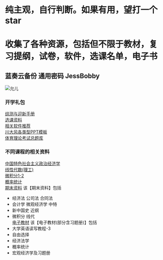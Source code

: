 # 纯主观，自行判断。如果有用，望打一个star
# 收集了各种资源，包括但不限于教材，复习提纲，试卷，软件，选课名单，电子书
## 蓝奏云备份 通用密码 JessBobby  
![允儿](https://cn.bing.com/images/search?view=detailV2&ccid=K%2FyXm5by&id=594DAEB6F1BFF228FE59034D860F106CD64CC2B0&thid=OIP-C.K_yXm5byr1R8Fzvik-hTSwHaNK&mediaurl=https%3A%2F%2Fuploadfile.bizhizu.cn%2Fup%2Fec%2F39%2F79%2Fec3979f6b5018a6a0be1a7b9d0bc57e0.jpg&exph=1820&expw=1024&q=%e6%9e%97%e5%85%81%e5%84%bf&simid=608055979593893972&form=IRPRST&ck=1AFB0B2A31A9E71CC6BBC341ECC49A85&selectedindex=70&ajaxhist=0&ajaxserp=0&vt=0&sim=11 "偶像") 
### 开学礼包
[综测与迎新手册](https://scuguyi.lanzout.com/b03jbdh8h?password=JessBobby)  
[选课资料](https://scuguyi.lanzout.com/b03jbdwla?password=JessBobby)  
[相关软件推荐](https://scuguyi.lanzout.com/b03jbdhnc?password=JessBobby)  
[川大风各类型PPT模板](https://scuguyi.lanzout.com/b03jbdx7c?password=JessBobby)  
[体育理论考试总题库](https://scuguyi.lanzout.com/iR7vJ0b88dta)  
### 不同课程的相关资料  
[中国特色社会主义政治经济学](https://scuguyi.lanzout.com/b03jbe2ni?password=JessBobby)  
[线性代数(理工)](https://scuguyi.lanzout.com/b03jbe2kf?password=JessBobby)  
[微积分1-2](https://scuguyi.lanzout.com/b03jbe2id?password=JessBobby)  
[概率统计](https://scuguyi.lanzout.com/b03jbe4sf?password=JessBobby)  
[期末资料](https://scuguyi.lanzout.com/b03jbe3cd?password=JessBobby)  该【期末资料】包括  
* 经济法  公司法  合同法  
* 会计学  微观经济学  中特  
* 新中国史  近纲  
* 微积分  线代  
[电子教材](https://scuguyi.lanzout.com/b03jbe5eh?password=JessBobby) 该【电子教材(部分含习题册)】包括  
* 大学英语读写教程-3  
* 自由选择  
* 经济法学  
* 概率统计  
* 宏观经济学及习题册  
